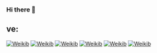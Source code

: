 ### Hi there 👋

<!--
**ikibsys/ikibsys** is a ✨ _special_ ✨ repository because its `README.md` (this file) appears on your GitHub profile.

Here are some ideas to get you started:

- 🔭 I’m currently working on ...
- 🌱 I’m currently learning ...
- 👯 I’m looking to collaborate on ...
- 🤔 I’m looking for help with ...
- 💬 Ask me about ...
- 📫 How to reach me: ...
- 😄 Pronouns: ...
- ⚡ Fun fact: ...
-->

## ve:
[![Weikib](https://img.shields.io/badge/Cloudflare-F38020?style=for-the-badge&logo=Cloudflare&logoColor=white)]()
[![Weikib](https://img.shields.io/badge/Swift-FA7343?style=for-the-badge&logo=swift&logoColor=white&labelColor=101010)](#)
[![Weikib](https://img.shields.io/badge/upcloud-7B00FF?style=for-the-badge&logo=upcloud&logoColor=white)](#)
[![Weikib](https://img.shields.io/badge/Xcode-1575F9?style=for-the-badge&logo=xcode&logoColor=white&labelColor=101010)]()
[![Weikib](https://img.shields.io/badge/Firefox-FF7139?style=for-the-badge&logo=Firefox-Browser&logoColor=white)]()
[![Weikib](https://img.shields.io/badge/Nextcloud-0082C9?style=for-the-badge&logo=Nextcloud&logoColor=white)]()



</br>
